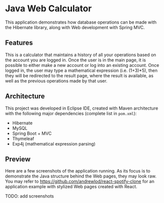 # Java Web Calculator
This application demonstrates how database operations can be made with the Hibernate library, along with Web development with Spring MVC.

## Features
This is a calculator that maintains a history of all your operations based on the account you are logged in. Once the user is in the main page, it is possible to either make a new account or log into an existing account. Once logged in, the user may type a mathematical expression (i.e. (1+3)\*5), then they will be redirected to the result page, where the result is available, as well as the previous operations made by that user.

## Architecture
This project was developed in Eclipse IDE, created with Maven architecture with the following major dependencies (complete list in `pom.xml`):
- Hibernate
- MySQL
- Spring Boot + MVC
- Thymeleaf
- Exp4j (mathematical expression parsing)

## Preview
Here are a few screenshots of the application running. As its focus is to demonstrate the Java structure behind the Web pages, they may look raw. You may refer to https://github.com/andrewlod/react-spotify-clone for an application example with stylized Web pages created with React.

TODO: add screenshots
